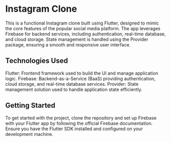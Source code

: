 # Instagram Clone

This is a functional Instagram clone built using Flutter, designed to mimic the core features of the popular social media platform. The app leverages Firebase for backend services, including authentication, real-time database, and cloud storage. State management is handled using the Provider package, ensuring a smooth and responsive user interface.

## Technologies Used

Flutter: Frontend framework used to build the UI and manage application logic.
Firebase: Backend-as-a-Service (BaaS) providing authentication, cloud storage, and real-time database services.
Provider: State management solution used to handle application state efficiently.

## Getting Started
To get started with the project, clone the repository and set up Firebase with your Flutter app by following the official Firebase documentation. Ensure you have the Flutter SDK installed and configured on your development machine.
